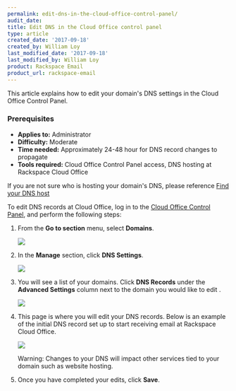 ```yaml
---
permalink: edit-dns-in-the-cloud-office-control-panel/
audit_date:
title: Edit DNS in the Cloud Office control panel
type: article
created_date: '2017-09-18'
created_by: William Loy
last_modified_date: '2017-09-18'
last_modified_by: William Loy
product: Rackspace Email
product_url: rackspace-email
---
```


This article explains how to edit your domain's DNS settings in the Cloud Office Control Panel.

### Prerequisites

- **Applies to:** Administrator
- **Difficulty:** Moderate
- **Time needed:** Approximately 24-48 hour for DNS record changes to propagate
- **Tools required:**  Cloud Office Control Panel access, DNS hosting at Rackspace Cloud Office

If you are not sure who is hosting your domain's DNS, please reference [Find your DNS host](/how-to/find-dns-host)

To edit DNS records at Cloud Office, log in to the [Cloud Office Control Panel](https://cp.rackspace.com), and perform the following steps:

1.  From the **Go to section** menu, select **Domains**.

    <img src="{% asset_path rackspace-email/edit-dns-in-the-cloud-office-control-panel/go_to_domains.png %}" />

2.  In the **Manage** section, click **DNS Settings**.

    <img src="{% asset_path rackspace-email/edit-dns-in-the-cloud-office-control-panel/manage_dns_settings.png %}" />

3. You will see a list of your domains. Click **DNS Records** under the **Advanced Settings** column next to the domain you would like to edit .

    <img src="{% asset_path rackspace-email/edit-dns-in-the-cloud-office-control-panel/dns_settings.png %}" />

4.  This page is where you will edit your DNS records. Below is an example of the initial DNS record set up to start receiving email at Rackspace Cloud Office.


    <img src="{% asset_path rackspace-email/edit-dns-in-the-cloud-office-control-panel/rackspace_dns_setup.png %}" />

    Warning: Changes to your DNS will impact other services tied to your domain such as website hosting.

5. Once you have completed your edits, click **Save**.
